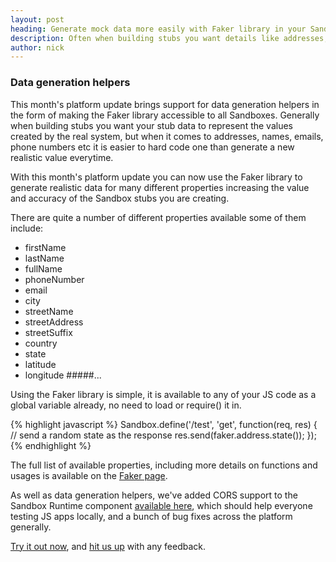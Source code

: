 ```yaml
---
layout: post
heading: Generate mock data more easily with Faker library in your Sandbox
description: Often when building stubs you want details like addresses, names, emails etc to be realistic but creating them is a pain, use Faker library in Sandbox to make it simple.
author: nick
---
```


### Data generation helpers

This month's platform update brings support for data generation helpers in the form of making the Faker library accessible to all Sandboxes. Generally when building stubs you want your stub data to represent the values created by the real system, but when it comes to addresses, names, emails, phone numbers etc it is easier to hard code one than generate a new realistic value everytime.

With this month's platform update you can now use the Faker library to generate realistic data for many different properties increasing the value and accuracy of the Sandbox stubs you are creating.

There are quite a number of different properties available some of them include:

* firstName
* lastName
* fullName
* phoneNumber
* email
* city
* streetName
* streetAddress
* streetSuffix
* country
* state
* latitude
* longitude
#####...

Using the Faker library is simple, it is available to any of your JS code as a global variable already, no need to load or require() it in.

{% highlight javascript %}
Sandbox.define('/test', 'get', function(req, res) {
    // send a random state as the response
    res.send(faker.address.state());
});
{% endhighlight %}

The full list of available properties, including more details on functions and usages is available on the [Faker page](http://marak.com/faker.js/). 

As well as data generation helpers, we've added CORS support to the Sandbox Runtime component [available here](https://github.com/getsandbox/sandbox), which should help everyone testing JS apps locally, and a bunch of bug fixes across the platform generally.

[Try it out now](https://getsandbox.com), and [hit us up](https://twitter.com/_getsandbox) with any feedback.